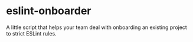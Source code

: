 # eslint-onboarder
A little script that helps your team deal with onboarding an existing project to strict ESLint rules.
